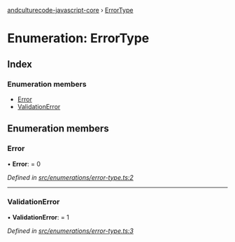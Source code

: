 [andculturecode-javascript-core](../README.md) › [ErrorType](errortype.md)

# Enumeration: ErrorType

## Index

### Enumeration members

* [Error](errortype.md#error)
* [ValidationError](errortype.md#validationerror)

## Enumeration members

###  Error

• **Error**: = 0

*Defined in [src/enumerations/error-type.ts:2](https://github.com/AndcultureCode/AndcultureCode.JavaScript.Core/blob/095cac0/src/enumerations/error-type.ts#L2)*

___

###  ValidationError

• **ValidationError**: = 1

*Defined in [src/enumerations/error-type.ts:3](https://github.com/AndcultureCode/AndcultureCode.JavaScript.Core/blob/095cac0/src/enumerations/error-type.ts#L3)*
